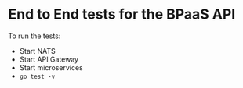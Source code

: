 # End to End tests for the BPaaS API

To run the tests:

* Start NATS
* Start API Gateway
* Start microservices
* `go test -v`

